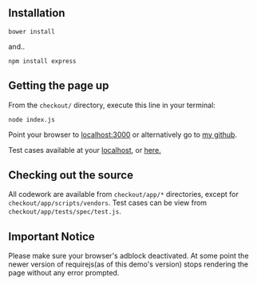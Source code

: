 ## Installation

```
bower install
```
and..
```
npm install express
```
## Getting the page up

From the `checkout/` directory, execute this line in your terminal:
```
node index.js
```
Point your browser to [localhost:3000](https://localhost:3000) or alternatively go to [my github](http://lukmanism.github.io/demos/checkout/#/users/1).

Test cases available at your [localhost](http://localhost:3000/app/tests/), or [here.](http://lukmanism.github.io/demos/checkout/app/tests/)

## Checking out the source

All codework are available from `checkout/app/*` directories, except for `checkout/app/scripts/vendors`. Test cases can be view from `checkout/app/tests/spec/test.js`.

## Important Notice

Please make sure your browser's adblock deactivated. At some point the newer version of requirejs(as of this demo's version) stops rendering the page without any error prompted.
